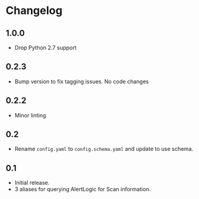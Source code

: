 # Changelog

## 1.0.0

* Drop Python 2.7 support

## 0.2.3

* Bump version to fix tagging issues. No code changes

## 0.2.2

* Minor linting

## 0.2

- Rename `config.yaml` to `config.schema.yaml` and update to use schema.

## 0.1

* Initial release.
* 3 aliases for querying AlertLogic for Scan information.
